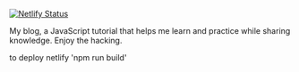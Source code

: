 [![Netlify Status](https://api.netlify.com/api/v1/badges/51a97d97-2f26-49d6-84c1-6b1c41edf70c/deploy-status)](https://app.netlify.com/sites/code-repo/deploys)

My blog, a JavaScript tutorial that helps me learn and practice while sharing knowledge. Enjoy the hacking.

to deploy netlify 'npm run build'
